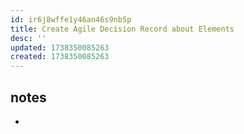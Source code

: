 ```yaml
---
id: ir6j8wffe1y46an46s9nb5p
title: Create Agile Decision Record about Elements
desc: ''
updated: 1738350085263
created: 1738350085263
---
```


## notes

- 
